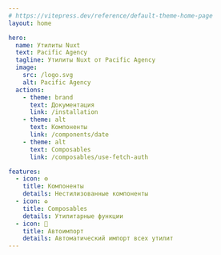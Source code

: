 ```yaml
---
# https://vitepress.dev/reference/default-theme-home-page
layout: home

hero:
  name: Утилиты Nuxt
  text: Pacific Agency
  tagline: Утилиты Nuxt от Pacific Agency
  image:
    src: /logo.svg
    alt: Pacific Agency
  actions:
    - theme: brand
      text: Документация
      link: /installation
    - theme: alt
      text: Компоненты
      link: /components/date
    - theme: alt
      text: Composables
      link: /composables/use-fetch-auth

features:
  - icon: ⚙️
    title: Компоненты
    details: Нестилизованные компоненты
  - icon: ♻️
    title: Composables
    details: Утилитарные функции
  - icon: 🚀
    title: Автоимпорт
    details: Автоматический импорт всех утилит
---
```

